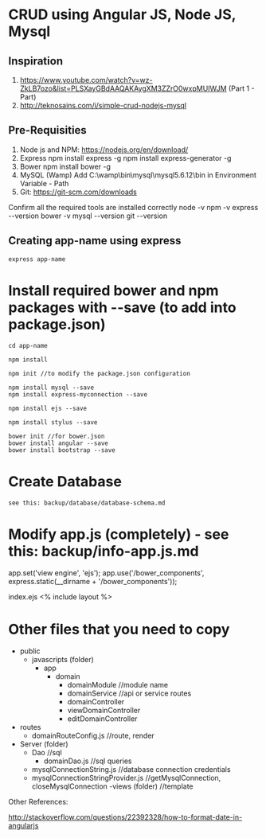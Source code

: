 # CRUD using Angular JS, Node JS, Mysql

## Inspiration
1. https://www.youtube.com/watch?v=wz-ZkLB7ozo&list=PLSXayGBdAAQAKAygXM3ZZrO0wxpMUIWJM (Part 1 - Part)
2. http://teknosains.com/i/simple-crud-nodejs-mysql

## Pre-Requisities
1. Node js and NPM: https://nodejs.org/en/download/
2. Express
	npm install express -g
	npm install express-generator -g
3. Bower
	npm install bower -g
4. MySQL (Wamp)
	Add C:\wamp\bin\mysql\mysql5.6.12\bin in Environment Variable - Path
5. Git: https://git-scm.com/downloads

Confirm all the required tools are installed correctly
node -v
npm -v
express --version
bower -v
mysql --version
git --version

## Creating app-name using express
	express app-name

# Install required bower and npm packages with --save (to add into package.json)
	cd app-name

	npm install

	npm init //to modify the package.json configuration

	npm install mysql --save
	npm install express-myconnection --save

	npm install ejs --save

	npm install stylus --save

	bower init //for bower.json	
	bower install angular --save
	bower install bootstrap --save

# Create Database
	see this: backup/database/database-schema.md

# Modify app.js (completely) - see this: backup/info-app.js.md
app.set('view engine', 'ejs');
app.use('/bower_components', express.static(__dirname + '/bower_components'));

index.ejs
<% include layout %>

# Other files that you need to copy
- public
	- javascripts (folder)
		- app
			- domain
				- domainModule //module name
				- domainService //api or service routes
				- domainController
				- viewDomainController
				- editDomainController
- routes
	- domainRouteConfig.js //route, render
- Server (folder)
	- Dao //sql
		- domainDao.js //sql queries
	- mysqlConnectionString.js //database connection credentials
	- mysqlConnectionStringProvider.js //getMysqlConnection, closeMysqlConnection
-views (folder) //template

Other References:
	<p ng-bind="date | date:'MM/dd/yyyy'"></p>
http://stackoverflow.com/questions/22392328/how-to-format-date-in-angularjs